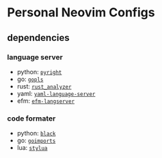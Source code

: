 # Personal Neovim Configs


## dependencies

### language server

* python: [`pyright`](https://github.com/microsoft/pyright)
* go: [`gopls`](https://github.com/golang/tools/tree/master/gopls)
* rust: [`rust_analyzer`](https://github.com/rust-lang/rust-analyzer)
* yaml: [`yaml-language-server`](https://github.com/redhat-developer/yaml-language-server)
* efm: [`efm-langserver`](https://github.com/mattn/efm-langserver)

### code formater

* python: [`black`](https://github.com/psf/black)
* go: [`goimports`](https://pkg.go.dev/golang.org/x/tools/cmd/goimports)
* lua: [`stylua`](https://github.com/JohnnyMorganz/StyLua)
